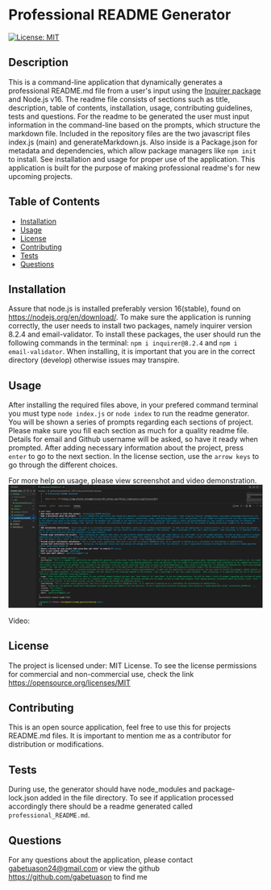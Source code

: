 # Professional README Generator 

[![License: MIT](https://img.shields.io/badge/License-MIT-yellow.svg)](https://opensource.org/licenses/MIT)

## Description

This is a command-line application that dynamically generates a professional README.md file from a user's input using the [Inquirer package](https://www.npmjs.com/package/inquirer/v/8.2.4) and Node.js v16. The readme file consists of sections such as title, description, table of contents, installation, usage, contributing guidelines, tests and questions. For the readme to be generated the user must input information in the command-line based on the prompts, which structure the markdown file. Included in the repository files are the two javascript files index.js (main) and generateMarkdown.js. Also inside is a Package.json for metadata and dependencies, which allow package managers like `npm init` to install. See installation and usage for proper use of the application. This application is built for the purpose of making professional readme's for new upcoming projects.

## Table of Contents

- [Installation](#installation)
- [Usage](#usage)
- [License](#license)
- [Contributing](#contributing)
- [Tests](#tests)
- [Questions](#questions)

## Installation

Assure that node.js is installed preferably version 16(stable), found on https://nodejs.org/en/download/. To make sure the application is running correctly, the user needs to install two packages, namely inquirer version 8.2.4 and email-validator. To install these packages, the user should run the following commands in the terminal: `npm i inquirer@8.2.4` and `npm i email-validator`. When installing, it is important that you are in the correct directory (develop) otherwise issues may transpire.

## Usage

After installing the required files above, in your prefered command terminal you must type `node index.js` or `node index` to run the readme generator. You will be shown a series of prompts regarding each sections of project. Please make sure you fill each section as much for a quality readme file. Details for email and Github username will be asked, so have it ready when prompted. After adding necessary information about the project, press `enter` to go to the next section. In the license section, use the `arrow keys` to go through the different choices.  


For more help on usage, please view screenshot and video demonstration.
![screenshot](https://github.com/gabetuason/professional_readme_generator/blob/copyofmain/Develop/images/readmeScreenshot.PNG)

Video: 

## License

The project is licensed under: MIT License. To see the license permissions for commercial and non-commercial use, check the link https://opensource.org/licenses/MIT

## Contributing

This is an open source application, feel free to use this for projects README.md files. It is important to mention me as a contributor for distribution or modifications.
  
## Tests

During use, the generator should have node_modules and package-lock.json added in the file directory. To see if application processed accordingly there should be a readme generated called `professional_README.md`. 
  
## Questions

For any questions about the application, please contact gabetuason24@gmail.com or view the github https://github.com/gabetuason to find me
